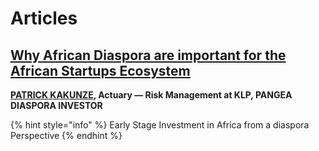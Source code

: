 # Articles

## [Why African Diaspora are important for the African Startups Ecosystem](https://medium.com/@pangea_a/why-african-diaspora-are-important-for-the-african-startups-ecosystem-49b2810adda7)

[**PATRICK KAKUNZE**](https://www.linkedin.com/in/patrick-kakunze-900469b/)**, Actuary — Risk Management at KLP, PANGEA DIASPORA INVESTOR**

{% hint style="info" %}
Early Stage Investment in Africa from a diaspora Perspective
{% endhint %}

